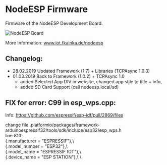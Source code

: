 # NodeESP Firmware
Firmware of the NodeESP Development Board.

![NodeESP Board](https://iot.fkainka.de/wp-content/uploads/2018/10/board1-1024x402.jpg)

More Information: www.iot.fkainka.de/nodeesp


## Changelog:
  * 28.02.2019 Updated Framework (1.7) + Libraries (TCPAsync 1.0.3)
  * 01.03.2019 Back to Framework (1.0.2) +  TCPAsync 1.0
    * added Selected App DIV in website, changed app stile to title +  info,
    * added SD Card Support (call nodeesp.local/sd)


## FIX for error: C99 in esp_wps.cpp:
  Info: https://github.com/espressif/esp-idf/pull/2869/files

  change file .platformio/packages/framework-arduinoespressif32/tools/sdk/include/esp32/esp_wps.h\
  line 81ff:\
    {.manufacturer = "ESPRESSIF"},\\ \
    {.model_number = "ESP32"},\\  \
    {.model_name = "ESPRESSIF IOT"},\\  \
    {.device_name = "ESP STATION"},\\  \
